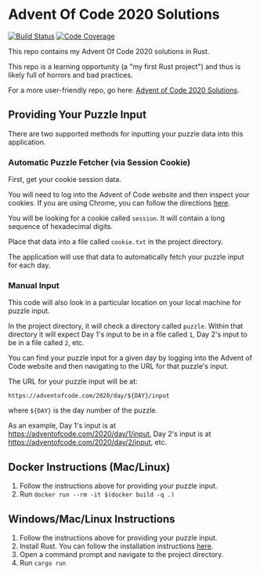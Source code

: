 # Advent Of Code 2020 Solutions

[![Build Status](https://travis-ci.com/akaritakai/AdventOfCode2020-Rust.svg)](https://travis-ci.org/akaritakai/AdventOfCode2020-Rust)
[![Code Coverage](https://img.shields.io/codecov/c/github/akaritakai/AdventOfCode2020-Rust.svg)](https://codecov.io/gh/akaritakai/AdventOfCode2020-Rust)

This repo contains my Advent Of Code 2020 solutions in Rust.

This repo is a learning opportunity (a "my first Rust project") and thus is likely full of horrors and bad practices.

For a more user-friendly repo, go here: [Advent of Code 2020 Solutions](https://github.com/akaritakai/AdventOfCode2020).

## Providing Your Puzzle Input

There are two supported methods for inputting your puzzle data into this application.

### Automatic Puzzle Fetcher (via Session Cookie)

First, get your cookie session data.

You will need to log into the Advent of Code website and then inspect your cookies.
If you are using Chrome, you can follow the directions [here](https://developers.google.com/web/tools/chrome-devtools/storage/cookies).

You will be looking for a cookie called `session`. It will contain a long sequence of hexadecimal digits.

Place that data into a file called `cookie.txt` in the project directory.

The application will use that data to automatically fetch your puzzle input for each day.

### Manual Input

This code will also look in a particular location on your local machine for puzzle input.

In the project directory, it will check a directory called `puzzle`.
Within that directory it will expect Day 1's input to be in a file called `1`, Day 2's input to be in a file called `2`, etc.
 
You can find your puzzle input for a given day by logging into the Advent of Code website and then navigating to the URL
for that puzzle's input.

The URL for your puzzle input will be at:
```
https://adventofcode.com/2020/day/${DAY}/input
```
where `${DAY}` is the day number of the puzzle.

As an example, Day 1's input is at https://adventofcode.com/2020/day/1/input,
Day 2's input is at https://adventofcode.com/2020/day/2/input, etc.

## Docker Instructions (Mac/Linux)

1. Follow the instructions above for providing your puzzle input.
2. Run `docker run --rm -it $(docker build -q .)`

## Windows/Mac/Linux Instructions

1. Follow the instructions above for providing your puzzle input.
2. Install Rust. You can follow the installation instructions [here](https://www.rust-lang.org/tools/install).
3. Open a command prompt and navigate to the project directory.
4. Run `cargo run`

